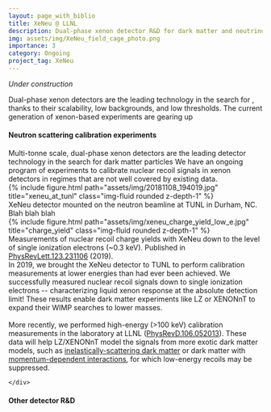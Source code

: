 ```yaml
---
layout: page_with_biblio
title: XeNeu @ LLNL
description: Dual-phase xenon detector R&D for dark matter and neutrino detection.
img: assets/img/XeNeu_field_cage_photo.png
importance: 3
category: Ongoing
project_tag: XeNeu
---
```


<i>Under construction</i>

Dual-phase xenon detectors are the leading technology in the search for , thanks to their scalability, low backgrounds, and low thresholds. The current generation of xenon-based experiments are gearing up

#### 

#### Neutron scattering calibration experiments
<div class="row">
    <div class="col-sm mt-3 mt-md-0">
        Multi-tonne scale, dual-phase xenon detectors are the leading detector technology in the search for dark matter particles
        We have an ongoing program of experiments to calibrate nuclear recoil signals in xenon detectors in regimes that are not well covered by existing data.
    </div>
    <div class="col-sm mt-3 mt-md-0">
        <div class="col-sm mt-3 mt-md-0">
            {% include figure.html path="assets/img/20181108_194019.jpg" title="xeneu_at_tunl" class="img-fluid rounded z-depth-1" %}
        </div>
        <div class="caption">
            XeNeu detector mounted on the neutron beamline at TUNL in Durham, NC.
        </div>
    </div>
</div>
Blah blah blah
<div class="row">
    <div class="col-sm-4 mt-3 mt-md-0">
        <div class="col-sm mt-3 mt-md-0">
            {% include figure.html path="assets/img/xeneu_charge_yield_low_e.jpg" title="charge_yield" class="img-fluid rounded z-depth-1" %}
        </div>
        <div class="caption">
            Measurements of nuclear recoil charge yields with XeNeu down to the level of single ionization electrons (~0.3 keV). Published in <a href="https://journals.aps.org/prl/abstract/10.1103/PhysRevLett.123.231106">PhysRevLett.123.231106</a> (2019).
        </div>
    </div>
    <div class="col-sm-8 mt-3 mt-md-0">
        In 2019, we brought the XeNeu detector to TUNL to perform calibration measurements at lower energies than had ever been achieved. We successfully measured nuclear recoil signals down to single ionization electrons -- characterizing liquid xenon response at the absolute detection limit! These results enable dark matter experiments like LZ or XENONnT to expand their WIMP searches to lower masses. 
        <br>
        <br>
        More recently, we performed high-energy (>100 keV) calibration measurements in the laboratory at LLNL (<a href="https://journals.aps.org/prd/abstract/10.1103/PhysRevD.106.052013">PhysRevD.106.052013</a>). These data will help LZ/XENONnT model the signals from more exotic dark matter models, such as <a href="https://journals.aps.org/prd/abstract/10.1103/PhysRevD.64.043502">inelastically-scattering dark matter</a> or dark matter with <a href="https://iopscience.iop.org/article/10.1088/1475-7516/2013/02/004">momentum-dependent interactions</a>, for which low-energy recoils may be suppressed.
         
    </div>
</div>

#### Other detector R&D

